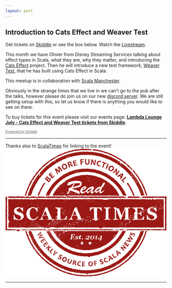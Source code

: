 ```yaml
---
layout: post
---
```


## Introduction to Cats Effect and Weaver Test

Get tickets on [Skiddle][Skiddle] or see the box below. Watch the [Livestream][Livestream].

This month we have Olivier from Disney Streaming Services talking about effect types in Scala, what they are, why they matter, and introducing the [Cats Effect][cats-effect] project.
Then he will introduce a new test framework, [Weaver Test][weaver-test], that he has built using Cats Effect in Scala.

This meetup is in collaboration with [Scala Manchester][scala-manchester].

Obviously in the strange times that we live in we can't go to the pub after the talks, however please do join us on our new [discord server][Discord].
We are still getting setup with this, so let us know if there is anything you would like to see on there.

<!-- Start Ticket Box 13803816 -->
 <div id='ticketbox_ph_13803816' style='width:100%'><p>To buy tickets for this event please visit our events page: <a href='https://www.skiddle.com/whats-on/London/Virtual-Event/Lambda-Lounge-July---Cats-Effect-and-Weaver-Test/13803816/'><strong>Lambda Lounge July - Cats Effect and Weaver Test tickets from Skiddle</strong></a>.</p></div>
 <script type='text/javascript'>(function() { var po = document.createElement('script'); po.type = 'text/javascript'; po.async = true; po.src = 'https://www.skiddle.com/infofeed/ticketpage.php?ilid=13803816;type=embedded'; var s = document.getElementsByTagName('script')[0]; s.parentNode.insertBefore(po, s); })(); </script>
 <p style='margin-top:0;font-size:8pt;line-height:13px;'><a href='https://www.skiddle.com/' style='color:#666'>Powered by Skiddle</a></p>
 <!-- End Ticket Box 13803816 -->

---

Thanks also to [ScalaTimes][scala-times] for linking to the event! ![Scala Times](assets/img/st-logo-round-red.png)

---

[Livestream]: https://www.youtube.com/watch?v=OuTdqszl9jw
[Discord]: https://discord.gg/mQ9gGQN
[Skiddle]: http://skiddle.com/e/13803816
[scala-manchester]: https://www.meetup.com/scala-developers/
[cats-effect]: https://typelevel.org/cats-effect/
[weaver-test]: https://disneystreaming.github.io/weaver-test/
[scala-times]: https://scalatimes.com/

